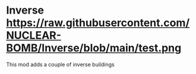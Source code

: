 # Inverse https://raw.githubusercontent.com/NUCLEAR-BOMB/Inverse/blob/main/test.png
This mod adds a couple of inverse buildings
